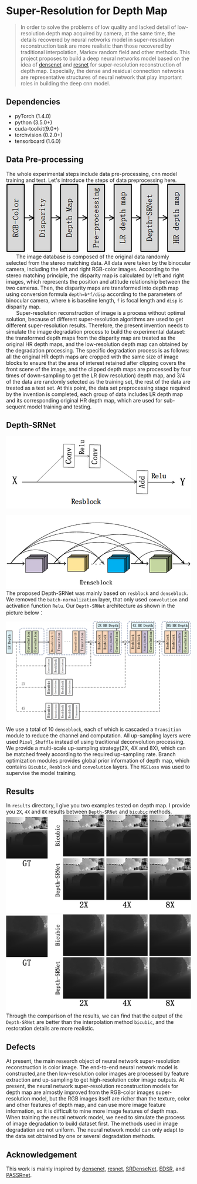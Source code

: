 # Super-Resolution for Depth Map

> In order to solve the problems of low quality and lacked detail of low-resolution depth map acquired by camera, at the same time, the details recovered by neural networks model in super-resolution reconstruction task are more realistic than those recovered by traditional interpolation, Markov random field and other methods. This project proposes to build a deep neural networks model based on the idea of [densenet](https://github.com/liuzhuang13/DenseNet) and [resnet](https://github.com/KaimingHe/deep-residual-networks) for super-resolution reconstruction of depth map. Especially, the dense and residual connection networks are representative structures of neural network that play important roles in building the deep cnn model.

## Dependencies
+ pyTorch (1.4.0)
+ python (3.5.0+)
+ cuda-toolkit(9.0+)
+ torchvision (0.2.0+)
+ tensorboard (1.6.0)


## Data Pre-processing
The whole experimental steps include data pre-processing, cnn model training and test. Let's introduce the steps of data preprocessing here.  
![steps](images/steps.png)  
&#160; &#160; &#160; &#160;The image database is composed of the original data randomly selected from the stereo matching data. All data were taken by the binocular camera, including the left and right RGB-color images. According to the stereo matching principle, the disparity map is calculated by left and right images, which represents the position and attitude relationship between the two cameras. Then, the disparity maps are transformed into depth map using conversion formula `depth=b*f/disp` according to the parameters of binocular camera, where `b` is baseline length, `f` is focal length and `disp` is disparity map.  
&#160; &#160; &#160; &#160;Super-resolution reconstruction of image is a process without optimal solution, because of different super-resolution algorithms are used to get different super-resolution results. Therefore, the present invention needs to simulate the image degradation process to build the experimental dataset: the transformed depth maps from the disparity map are treated as the original HR depth maps, and the low-resolution depth map can obtained by the degradation processing. The specific degradation process is as follows: all the original HR depth maps are cropped with the same size of image blocks to ensure that the area of interest retained after clipping covers the front scene of the image, and the clipped depth maps are processed by four times of down-sampling to get the LR (low resolution) depth map, and 3/4 of the data are randomly selected as the training set, the rest of the data are treated as a test set. At this point, the data set preprocessing stage required by the invention is completed, each group of data includes LR depth map and its corresponding original HR depth map, which are used for sub-sequent model training and testing.


## Depth-SRNet

![resblock](images/resblock.png)  

![denseblock](images/denseblock.png)
The proposed Depth-SRNet was mainly based on `resblock` and `denseblock`. We removed the `batch-normalization` layer, that only used `convolution` and activation function `Relu`. Our `Depth-SRNet` architecture as shown in the picture below：

![depthSRNet](images/depthSRNet.png)

We use a total of 10 `denseblock`, each of which is cascaded a `Transition` module to reduce the channel and computation. All up-sampling layers were used `Pixel_Shuffle` instead of using traditional deconvolution processing. We provide a multi-scale up-sampling strategy(2X, 4X and 8X), which can be matched freely according to the required up-sampling rate. Branch optimization modules provides global prior information of depth map, which contains `Bicubic`, `Resblock` and `convolution` layers. The `MSELoss` was used to supervise the model training.

## Results
In `results` directory, I give you two examples tested on depth map. I provide you `2X`, `4X` and `8X` results between `Depth-SRNet` and `bicubic` methods.  
![result1](results/result1.png)  
![result2](results/result2.png)  
Through the comparison of the results, we can find that the output of the `Depth-SRNet` are better than the interpolation method `bicubic`, and the restoration details are more realistic.


## Defects
At present, the main research object of neural network super-resolution reconstruction is color image. The end-to-end neural network model is constructed,ane then low-resolution color images are processed by feature extraction and up-sampling to get high-resolution color image outputs. At present, the neural network super-resolution reconstruction models for depth map are almostly improved from the RGB-color images super-resolution model, but the RGB images itself are richer than the texture, color and other features of depth map, and can use more image feature information, so it is difficult to mine more image features of depth map. When training the neural network model, we need to simulate the process of image degradation to build dataset first. The methods used in image degradation are not uniform. The neural network model can only adapt to the data set obtained by one or several degradation methods.



## Acknowledgement
This work is mainly inspired by [densenet](https://github.com/liuzhuang13/DenseNet), [resnet](https://github.com/KaimingHe/deep-residual-networks), [SRDenseNet](http://openaccess.thecvf.com/content_ICCV_2017/papers/Tong_Image_Super-Resolution_Using_ICCV_2017_paper.pdf), [EDSR](http://openaccess.thecvf.com/content_cvpr_2017_workshops/w12/papers/Lim_Enhanced_Deep_Residual_CVPR_2017_paper.pdf),
and [PASSRnet](http://openaccess.thecvf.com/content_CVPR_2019/papers/Wang_Learning_Parallax_Attention_for_Stereo_Image_Super-Resolution_CVPR_2019_paper.pdf).









